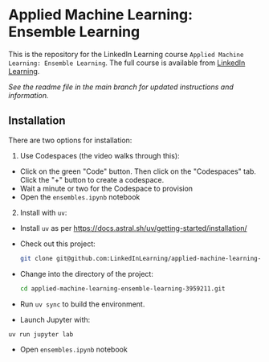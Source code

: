 # Applied Machine Learning: Ensemble Learning
This is the repository for the LinkedIn Learning course `Applied Machine Learning: Ensemble Learning`. The full course is available from [LinkedIn Learning][lil-course-url].

_See the readme file in the main branch for updated instructions and information._

## Installation

There are two options for installation:

1. Use Codespaces (the video walks through this):

 - Click on the green "Code" button. Then click on the "Codespaces" tab. Click the "+" button to create a codespace. 
 - Wait a minute or two for the Codespace to provision
 - Open the `ensembles.ipynb` notebook


2. Install with `uv`:

 - Install `uv` as per https://docs.astral.sh/uv/getting-started/installation/
 - Check out this project:
   
   ```bash
   git clone git@github.com:LinkedInLearning/applied-machine-learning-ensemble-learning-3959211.git
   ```

 - Change into the directory of the project:

   ```bash
   cd applied-machine-learning-ensemble-learning-3959211.git
   ```

 - Run `uv sync` to build the environment.

 - Launch Jupyter with:

  ```bash
  uv run jupyter lab
  ```

 - Open `ensembles.ipynb` notebook



[0]: # (Replace these placeholder URLs with actual course URLs)

[lil-course-url]: https://www.linkedin.com/learning/
[lil-thumbnail-url]: http://

